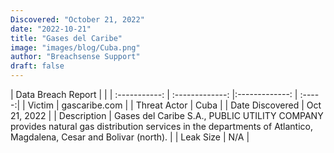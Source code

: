 ```yaml
---
Discovered: "October 21, 2022"
date: "2022-10-21"
title: "Gases del Caribe"
image: "images/blog/Cuba.png"
author: "Breachsense Support"
draft: false
---
```


| Data Breach Report           |              | 
| :-----------: | :-------------:     |:-------------:    | :-----:|
| Victim      | gascaribe.com      | 
| Threat Actor      | Cuba      | 
| Date Discovered      | Oct 21, 2022      | 
| Description      | Gases del Caribe S.A., PUBLIC UTILITY COMPANY provides natural gas distribution services in the departments of Atlantico, Magdalena, Cesar and Bolivar (north).      | 
| Leak Size      | N/A      | 

